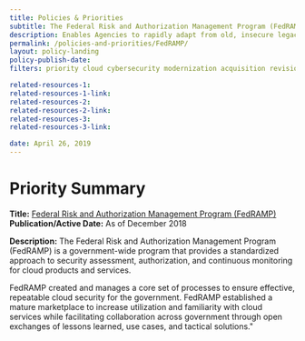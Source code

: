 ```yaml
---
title: Policies & Priorities
subtitle: The Federal Risk and Authorization Management Program (FedRAMP)
description: Enables Agencies to rapidly adapt from old, insecure legacy IT to mission-enabling, secure, and cost effective cloud-based IT.
permalink: /policies-and-priorities/FedRAMP/
layout: policy-landing
policy-publish-date:
filters: priority cloud cybersecurity modernization acquisition revision

related-resources-1:
related-resources-1-link:
related-resources-2:
related-resources-2-link:
related-resources-3:
related-resources-3-link:

date: April 26, 2019
---
```

# Priority Summary #

**Title:** [Federal Risk and Authorization Management Program (FedRAMP) ](https://www.fedramp.gov/)<br>
**Publication/Active Date:** As of December 2018

**Description:** The Federal Risk and Authorization Management Program (FedRAMP) is a government-wide program that provides a standardized approach to security assessment, authorization, and continuous monitoring for cloud products and services.

FedRAMP created and manages a core set of processes to ensure effective, repeatable cloud security for the government. FedRAMP established a mature marketplace to increase utilization and familiarity with cloud services while facilitating collaboration across government through open exchanges of lessons learned, use cases, and tactical solutions."

